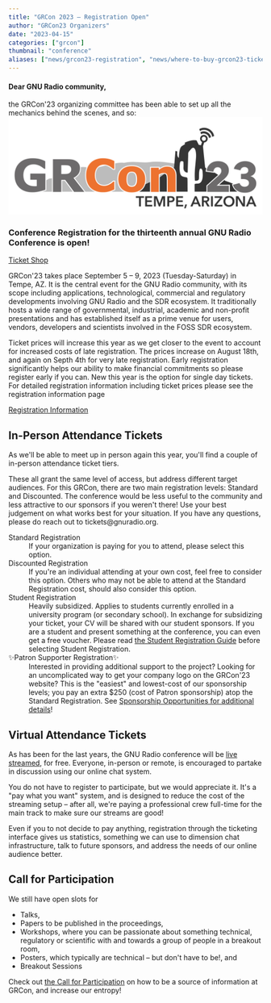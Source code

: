 ```yaml
---
title: "GRCon 2023 – Registration Open"
author: "GRCon23 Organizers"
date: "2023-04-15"
categories: ["grcon"]
thumbnail: "conference"
aliases: ["news/grcon23-registration", "news/where-to-buy-grcon23-tickets"]
---
```

<h4 class="row">Dear GNU Radio community,</h4>

<div class="row">
the GRCon'23 organizing committee has been able to set up all the mechanics behind the scenes, and so:
</div>

<div class="row">
<div class="col-sm-1"></div>
<div class="col-sm-9">
<div class="card">
<a href="https://tickets.gnuradio.org/grcon23/" class="stretched-link">
<img class="card-img-top" src="GRCon23_Logo.svg" />
</a>
<div class="card-header">
<h3>Conference Registration for the thirteenth annual GNU Radio Conference is open!</h3>
</div>

<div class="card-body">
<a href="https://tickets.gnuradio.org/grcon23/" class="btn btn-primary">
Ticket Shop
</a>
</div>
</div>
</div>
</div>

<div class="row">
<p class="col-sm-12 text-justify"></p>
<p class="col-sm-12 text-justify">
GRCon'23 takes place September 5 – 9, 2023  (Tuesday-Saturday) in Tempe, AZ.
It is the central event for the GNU Radio community, with its scope including
applications, technological, commercial and regulatory developments 
involving GNU Radio and the SDR ecosystem. It traditionally hosts a wide range
of governmental, industrial, academic and non-profit presentations and has
established itself as a prime venue for users, vendors, developers and scientists 
involved in the FOSS SDR ecosystem.
</p>

<p class="col-sm-12 text-justify">
Ticket prices will increase this year as we get closer to the event to account for increased costs of late registration. The prices increase on August 18th, and again on Septh 4th for very late registration.  Early registration significantly helps our ability to make financial commitments so please register early if you can.
New this year is the option for single day tickets.
For detailed registration information including ticket prices please see the registration information page
</p>
<div class="card-body">
<a href="https://events.gnuradio.org/event/21/page/99-registration-info" class="btn btn-primary">
Registration Information
</a>
</div>

<h2 class="col-sm-9">In-Person Attendance Tickets</h2>

<p class="col-sm-12 text-justify">
As we'll be able to meet up in person again this year, you'll find a couple of
in-person attendance ticket tiers.
</p>
<p class="col-sm-12 text-justify">
These all grant the same level of access,
but address different target audiences. For this GRCon, there are two main 
registration levels: Standard and Discounted. The conference would be less 
useful to the community and less attractive to our sponsors if you weren't there! 
Use your best judgement on what works best for your situation. 
If you have any questions, please do reach out to tickets@gnuradio.org.
</p>
</div>

<dl class="row">
<dt class="col-sm-3">
Standard Registration
</dt>
<dd class="col-sm-9">
If your organization is paying for you to attend, please select this option.
</dd>

<dt class="col-sm-3">
Discounted Registration
</dt>
<dd class="col-sm-9 text-justify">
If you're an individual attending at your own cost,
feel free to consider this option. Others who may not be able to attend at the
Standard Registration cost, should also consider this option.
</dd>
<dt class="col-sm-3">
Student Registration
</dt>
<dd class="col-sm-9 text-justify">
Heavily subsidized. Applies to students currently enrolled in a university program (or secondary school). 
In exchange for subsidizing your ticket, your CV will be shared with our student sponsors. 
If you are a student and present something at the conference, you can even get a free voucher.
Please read <a href="https://events.gnuradio.org/event/21/page/100-student-registration">
the Student Registration Guide</a> before selecting Student Registration.
</dd>
<dt class="col-sm-3">
✨Patron Supporter Registration✨
</dt>
<dd class="col-sm-9 text-justify">
Interested in providing additional support
to the project? Looking for an uncomplicated way to get your company logo on the GRCon'23 website?
This is the "easiest" and lowest-cost of our sponsorship levels; you pay an
extra $250 (cost of Patron sponsorship) atop the Standard Registration. See <a href="https://events.gnuradio.org/event/21/page/106-sponsorship-opportunities">Sponsorship Opportunities for additional details</a>!
</dd>
</dl>

<div class="row">
<h2 class="col-sm-9">Virtual Attendance Tickets</h2>
</div>

<div class="row">
<p class="col-sm-12 text-justify">
As has been for the last years, the GNU Radio conference will be <a href="https://grcon.stream">live streamed</a>,
for free.  Everyone, in-person or remote, is encouraged to partake in discussion using our online chat system.
</p>
<p class="col-sm-12 text-justify">
You do not <emph>have</emph> to register to participate, but we would appreciate it.
It's a "pay what you want" system, and is designed to reduce the cost of the
streaming setup – after all, we're paying a professional crew full-time for the
main track to make sure our streams are good!
</p>
<p class="col-sm-12 text-justify">
Even if you to not decide to pay anything, registration through the ticketing
interface gives us <emph>statistics</emph>, something we can use to dimension chat infrastructure, talk to future sponsors, and address the needs of our online audience better.
</p>
</div>

<div class="row">
<h2 class="col-sm-9">Call for Participation</h2>
</div>

<div class="row">
<div class="col-sm-12 text-justify">
We still have open slots for
</div>
<div class="col-sm-12">
<ul>
<li> Talks, </li>
<li> Papers to be published in the proceedings,</li>
<li> Workshops, where you can be passionate about something technical,
  regulatory or scientific with and towards a group of people in a
  breakout room,</li>
<li> Posters, which typically are technical – but don't have to be!, and</li>
<li> Breakout Sessions</li>
</ul>
</div>
</div>

<div class="row">
<div class="col-sm-12 text-justify">
Check out <a href="https://events.gnuradio.org/event/21/abstracts/">the Call for Participation</a> on how to be a source of information at GRCon, and increase our entropy!
</div>
</div>
